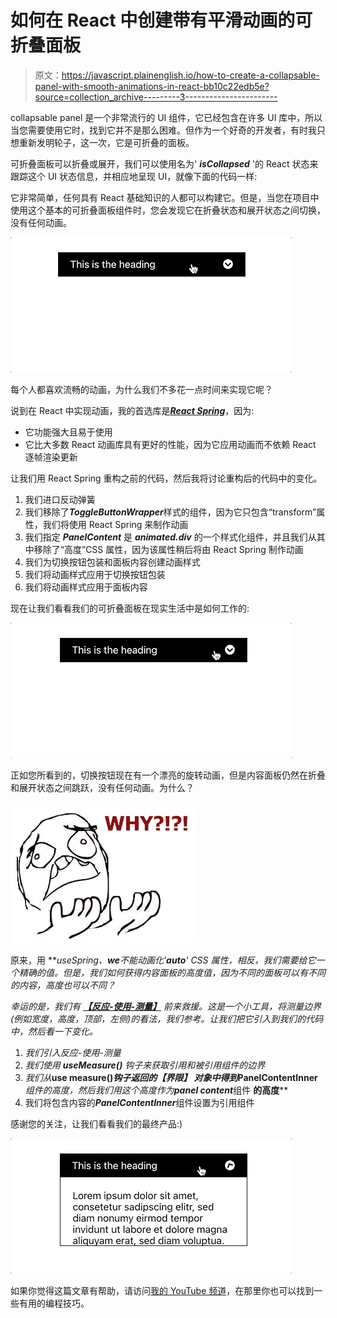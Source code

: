 # 如何在 React 中创建带有平滑动画的可折叠面板

> 原文：<https://javascript.plainenglish.io/how-to-create-a-collapsable-panel-with-smooth-animations-in-react-bb10c22edb5e?source=collection_archive---------3----------------------->

collapsable panel 是一个非常流行的 UI 组件，它已经包含在许多 UI 库中，所以当您需要使用它时，找到它并不是那么困难。但作为一个好奇的开发者，有时我只想重新发明轮子，这一次，它是可折叠的面板。

可折叠面板可以折叠或展开，我们可以使用名为' ***isCollapsed*** '的 React 状态来跟踪这个 UI 状态信息，并相应地呈现 UI，就像下面的代码一样:

它非常简单，任何具有 React 基础知识的人都可以构建它。但是，当您在项目中使用这个基本的可折叠面板组件时，您会发现它在折叠状态和展开状态之间切换，没有任何动画。

![](img/f6be280aa0e04c7515415675f53603c1.png)

每个人都喜欢流畅的动画，为什么我们不多花一点时间来实现它呢？

说到在 React 中实现动画，我的首选库是[***React Spring***](https://github.com/pmndrs/react-spring)，因为:

*   它功能强大且易于使用
*   它比大多数 React 动画库具有更好的性能，因为它应用动画而不依赖 React 逐帧渲染更新

让我们用 React Spring 重构之前的代码，然后我将讨论重构后的代码中的变化。

1.  我们进口反动弹簧
2.  我们移除了***ToggleButtonWrapper***样式的组件，因为它只包含“transform”属性，我们将使用 React Spring 来制作动画
3.  我们指定 ***PanelContent*** 是 ***animated.div*** 的一个样式化组件，并且我们从其中移除了“高度”CSS 属性，因为该属性稍后将由 React Spring 制作动画
4.  我们为切换按钮包装和面板内容创建动画样式
5.  我们将动画样式应用于切换按钮包装
6.  我们将动画样式应用于面板内容

现在让我们看看我们的可折叠面板在现实生活中是如何工作的:

![](img/f8b23247b877fed1dd6cc4cb6f6e1b07.png)

正如您所看到的，切换按钮现在有一个漂亮的旋转动画，但是内容面板仍然在折叠和展开状态之间跳跃，没有任何动画。为什么？

![](img/49c4ef9a7dc7edc9a844defc95b4fc91.png)

原来，用 ***useSpring、***we**不能动画化'****auto****' CSS 属性，相反，我们需要给它一个精确的值。但是，我们如何获得内容面板的高度值，因为不同的面板可以有不同的内容，高度也可以不同？**

*幸运的是，我们有 [***【反应-使用-测量】***](https://github.com/pmndrs/react-use-measure) 前来救援。这是一个小工具，将测量边界(例如宽度，高度，顶部，左侧)的看法，我们参考。让我们把它引入到我们的代码中，然后看一下变化。*

1.  *我们引入反应-使用-测量*
2.  *我们使用 ***useMeasure()*** 钩子来获取引用和被引用组件的边界*
3.  *我们从***use measure()****钩子返回的*【界限】* *对象中得到***PanelContentInner***组件的高度，然后我们用这个高度作为****panel content***组件 **的高度****
4.  我们将包含内容的***PanelContentInner***组件设置为引用组件

感谢您的关注，让我们看看我们的最终产品:)

![](img/912d50bb42a642a06bdd2f2f68cbec95.png)

如果你觉得这篇文章有帮助，请访问[我的 YouTube 频道](https://www.youtube.com/channel/UCoQ7C3JajfBOIjp7yWDj8Yg)，在那里你也可以找到一些有用的编程技巧。